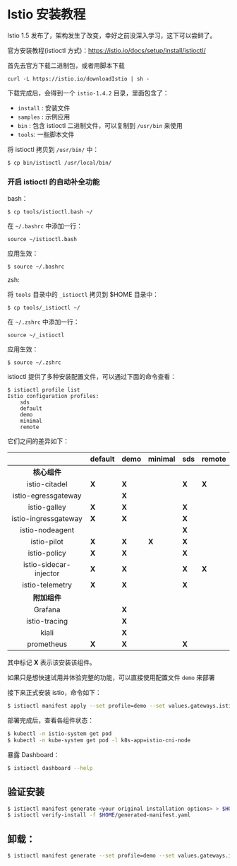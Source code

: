 # Istio 安装教程

Istio 1.5 发布了，架构发生了改变，幸好之前没深入学习，这下可以尝鲜了。

官方安装教程(istioctl 方式)：https://istio.io/docs/setup/install/istioctl/

首先去官方下载二进制包，或者用脚本下载

```
curl -L https://istio.io/downloadIstio | sh -
```

下载完成后，会得到一个 `istio-1.4.2` 目录，里面包含了：

- `install` : 安装文件
- `samples` : 示例应用
- `bin` : 包含 istioctl 二进制文件，可以复制到 `/usr/bin` 来使用
- `tools`: 一些脚本文件

将 istioctl 拷贝到 `/usr/bin/` 中：

```
$ cp bin/istioctl /usr/local/bin/
```



### 开启 istioctl 的自动补全功能

bash：

```
$ cp tools/istioctl.bash ~/
```

在 `~/.bashrc` 中添加一行：

```
source ~/istioctl.bash
```

应用生效：

```
$ source ~/.bashrc
```

zsh:

将 `tools` 目录中的 `_istioctl` 拷贝到 $HOME 目录中：

```
$ cp tools/_istioctl ~/
```

在 `~/.zshrc` 中添加一行：

```
source ~/_istioctl
```

应用生效：

```
$ source ~/.zshrc
```

istioctl 提供了多种安装配置文件，可以通过下面的命令查看：

```
$ istioctl profile list
Istio configuration profiles:
    sds
    default
    demo
    minimal
    remote
```

它们之间的差异如下：

|                        | default | demo  | minimal | sds   | remote |
| :--------------------: | :------ | :---- | :------ | :---- | :----- |
|      **核心组件**      |         |       |         |       |        |
|     istio-citadel      | **X**   | **X** |         | **X** | **X**  |
|  istio-egressgateway   |         | **X** |         |       |        |
|      istio-galley      | **X**   | **X** |         | **X** |        |
|  istio-ingressgateway  | **X**   | **X** |         | **X** |        |
|    istio-nodeagent     |         |       |         | **X** |        |
|      istio-pilot       | **X**   | **X** | **X**   | **X** |        |
|      istio-policy      | **X**   | **X** |         | **X** |        |
| istio-sidecar-injector | **X**   | **X** |         | **X** | **X**  |
|    istio-telemetry     | **X**   | **X** |         | **X** |        |
|      **附加组件**      |         |       |         |       |        |
|        Grafana         |         | **X** |         |       |        |
|     istio-tracing      |         | **X** |         |       |        |
|         kiali          |         | **X** |         |       |        |
|       prometheus       | **X**   | **X** |         | **X** |        |

其中标记 **X** 表示该安装该组件。

如果只是想快速试用并体验完整的功能，可以直接使用配置文件 `demo` 来部署

接下来正式安装 istio，命令如下：

```bash
$ istioctl manifest apply --set profile=demo --set values.gateways.istio-ingressgateway.type=ClusterIP --set values.global.mtls.enabled=true --set values.global.controlPlaneSecurityEnabled=true --set values.global.sds.enabled=true
```

部署完成后，查看各组件状态：

```bash
$ kubectl -n istio-system get pod
$ kubectl -n kube-system get pod -l k8s-app=istio-cni-node
```

暴露 Dashboard：

```bash
$ istioctl dashboard --help
```



## 验证安装

```bash
$ istioctl manifest generate <your original installation options> > $HOME/generated-manifest.yaml
$ istioctl verify-install -f $HOME/generated-manifest.yaml
```



## 卸载：

```bash
$ istioctl manifest generate --set profile=demo --set values.gateways.istio-ingressgateway.type=ClusterIP --set values.global.mtls.enabled=true --set values.global.controlPlaneSecurityEnabled=true --set values.global.sds.enabled=true | kubectl delete -f -
```

